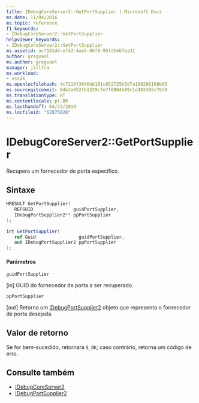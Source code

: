 ```yaml
---
title: IDebugCoreServer2::GetPortSupplier | Microsoft Docs
ms.date: 11/04/2016
ms.topic: reference
f1_keywords:
- IDebugCoreServer2::GetPortSupplier
helpviewer_keywords:
- IDebugCoreServer2::GetPortSupplier
ms.assetid: acf181d4-ef42-4aa5-86f9-95fd5467ea31
author: gregvanl
ms.author: gregvanl
manager: jillfra
ms.workload:
- vssdk
ms.openlocfilehash: 4c7219f3940eb101c652725b5d7a180206108b85
ms.sourcegitcommit: 94b3a052fb1229c7e7f8804b09c1d403385c7630
ms.translationtype: HT
ms.contentlocale: pt-BR
ms.lasthandoff: 04/23/2019
ms.locfileid: "62875828"
---
```

# <a name="idebugcoreserver2getportsupplier"></a>IDebugCoreServer2::GetPortSupplier
Recupera um fornecedor de porta específico.

## <a name="syntax"></a>Sintaxe

```cpp
HRESULT GetPortSupplier( 
   REFGUID               guidPortSupplier,
   IDebugPortSupplier2** ppPortSupplier
);
```

```csharp
int GetPortSupplier( 
   ref Guid                guidPortSupplier,
   out IDebugPortSupplier2 ppPortSupplier
);
```

#### <a name="parameters"></a>Parâmetros
 `guidPortSupplier`

 [in] GUID do fornecedor de porta a ser recuperado.

 `ppPortSupplier`

 [out] Retorna um [IDebugPortSupplier2](../../../extensibility/debugger/reference/idebugportsupplier2.md) objeto que representa o fornecedor de porta desejada.

## <a name="return-value"></a>Valor de retorno
 Se for bem-sucedido, retornará `S_OK`; caso contrário, retorna um código de erro.

## <a name="see-also"></a>Consulte também
- [IDebugCoreServer2](../../../extensibility/debugger/reference/idebugcoreserver2.md)
- [IDebugPortSupplier2](../../../extensibility/debugger/reference/idebugportsupplier2.md)